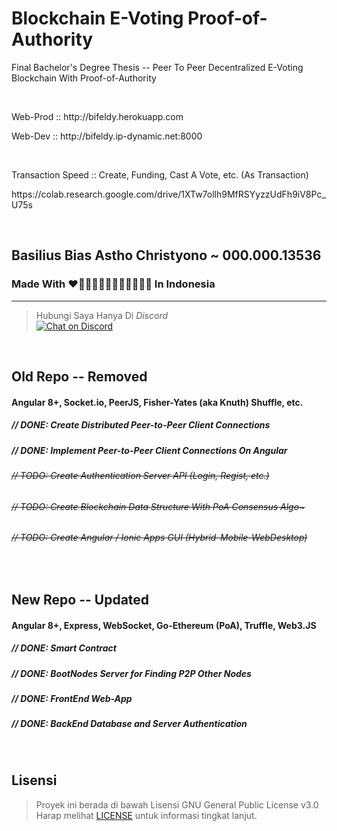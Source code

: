 # Blockchain E-Voting Proof-of-Authority
Final Bachelor's Degree Thesis -- Peer To Peer Decentralized E-Voting Blockchain With Proof-of-Authority

<br />

<p>Web-Prod :: http://bifeldy.herokuapp.com</p>
<p>Web-Dev :: http://bifeldy.ip-dynamic.net:8000</p>

<br />

<p>Transaction Speed :: Create, Funding, Cast A Vote, etc. (As Transaction)</p>
<p>https://colab.research.google.com/drive/1XTw7ollh9MfRSYyzzUdFh9iV8Pc_U75s</p>

<br />

<h2>Basilius Bias Astho Christyono ~ 000.000.13536</h2>
<h3>Made With ❤🧡💛💚💙💜🤎🖤🤍💖💘💝 In Indonesia</h3>

----

> Hubungi Saya Hanya Di *Discord* <br />
[![Chat on Discord](https://discordapp.com/api/guilds/342220398022098944/widget.png "Chat on Discord")](https://discord.gg/xGWdExk)

<br />

## Old Repo -- Removed

<h4>Angular 8+, Socket.io, PeerJS, Fisher-Yates (aka Knuth) Shuffle, etc.</h4>
<h5>// DONE: Create Distributed Peer-to-Peer Client Connections</h5>
<h5>// DONE: Implement Peer-to-Peer Client Connections On Angular</h5>
<h6><strike>// TODO: Create Authentication Server API (Login, Regist, etc.)</strike></h6>
<h6><strike>// TODO: Create Blockchain Data Structure With PoA Consensus Algo~</strike></h6>
<h6><strike>// TODO: Create Angular / Ionic Apps GUI (Hybrid-Mobile-WebDesktop)</strike></h6>

<br />

## New Repo -- Updated

<h4>Angular 8+, Express, WebSocket, Go-Ethereum (PoA), Truffle, Web3.JS</h4>
<h5>// DONE: Smart Contract</h5>
<h5>// DONE: BootNodes Server for Finding P2P Other Nodes</h5>
<h5>// DONE: FrontEnd Web-App</h5>
<h5>// DONE: BackEnd Database and Server Authentication</h5>

<br />

## Lisensi

> Proyek ini berada di bawah Lisensi GNU General Public License v3.0 <br />
> Harap melihat [LICENSE](LICENSE) untuk informasi tingkat lanjut.
